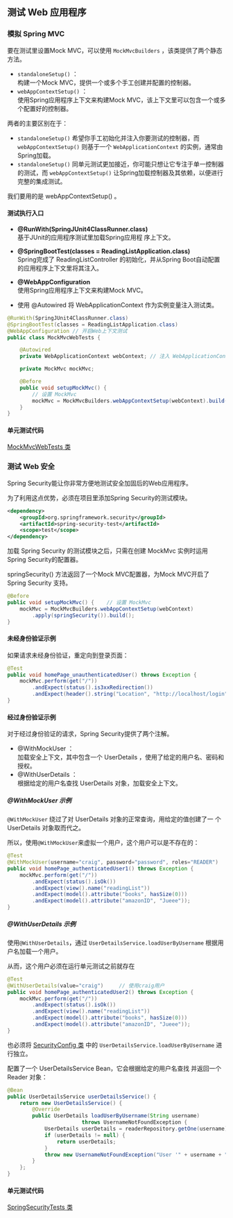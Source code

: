 ## 测试 Web 应用程序

### 模拟 Spring MVC

要在测试里设置Mock MVC，可以使用 `MockMvcBuilders` ，该类提供了两个静态方法。

- `standaloneSetup()` ：  
构建一个Mock MVC，提供一个或多个手工创建并配置的控制器。
-	`webAppContextSetup()` ：  
  使用Spring应用程序上下文来构建Mock MVC，该上下文里可以包含一个或多个配置好的控制器。

两者的主要区别在于： 

- `standaloneSetup()` 希望你手工初始化并注入你要测试的控制器，而 `webAppContextSetup()` 则基于一个 `WebApplicationContext` 的实例，通常由Spring加载。
- `standaloneSetup()` 同单元测试更加接近，你可能只想让它专注于单一控制器的测试，而 `webAppContextSetup()` 让Spring加载控制器及其依赖，以便进行完整的集成测试。

我们要用的是 webAppContextSetup() 。

#### 测试执行入口

- **@RunWith(SpringJUnit4ClassRunner.class)**  
基于JUnit的应用程序测试里加载Spring应用程 序上下文。

- **@SpringBootTest(classes = ReadingListApplication.class)**  
Spring完成了 ReadingListController 的初始化，并从Spring Boot自动配置的应用程序上下文里将其注入。
- **@WebAppConfiguration**  
使用Spring应用程序上下文来构建Mock MVC。
- 使用 @Autowired 将 WebApplicationContext 作为实例变量注入测试类。

```java
@RunWith(SpringJUnit4ClassRunner.class)
@SpringBootTest(classes = ReadingListApplication.class)
@WebAppConfiguration // 开启Web上下文测试
public class MockMvcWebTests {

    @Autowired
    private WebApplicationContext webContext; // 注入 WebApplicationContext

    private MockMvc mockMvc;

    @Before
    public void setupMockMvc() {
        // 设置 MockMvc
        mockMvc = MockMvcBuilders.webAppContextSetup(webContext).build();
    }
}
```

#### 单元测试代码

[MockMvcWebTests 类](readinglist/src/test/java/com/example/demo/MockMvcWebTests.java)

### 测试 Web 安全

Spring Security能让你非常方便地测试安全加固后的Web应用程序。

为了利用这点优势，必须在项目里添加Spring Security的测试模块。

```xml
<dependency>
	<groupId>org.springframework.security</groupId>
	<artifactId>spring-security-test</artifactId>
	<scope>test</scope>
</dependency>
```

加载 Spring Security 的测试模块之后，只需在创建 MockMvc 实例时运用
Spring Security的配置器。

springSecurity() 方法返回了一个Mock MVC配置器，为Mock MVC开启了Spring Security
支持。

```java
@Before
public void setupMockMvc() {	// 设置 MockMvc
	mockMvc = MockMvcBuilders.webAppContextSetup(webContext)
		.apply(springSecurity()).build();
}
```

#### 未经身份验证示例

如果请求未经身份验证，重定向到登录页面：

```java
@Test
public void homePage_unauthenticatedUser() throws Exception {
	mockMvc.perform(get("/"))
        .andExpect(status().is3xxRedirection())
        .andExpect(header().string("Location", "http://localhost/login"));
}
```

#### 经过身份验证示例

对于经过身份验证的请求，Spring Security提供了两个注解。

- @WithMockUser ：  
  加载安全上下文，其中包含一个 UserDetails ，使用了给定的用户名、密码和授权。
- @WithUserDetails ：  
根据给定的用户名查找 UserDetails 对象，加载安全上下文。

##### @WithMockUser 示例

`@WithMockUser` 绕过了对 UserDetails 对象的正常查询，用给定的值创建了一
个 UserDetails 对象取而代之。

所以，使用`@WithMockUser`来虚拟一个用户，这个用户可以是不存在的：

```java
@Test
@WithMockUser(username="craig", password="password", roles="READER")
public void homePage_authenticatedUser1() throws Exception {
	mockMvc.perform(get("/"))
		.andExpect(status().isOk())
		.andExpect(view().name("readingList"))
		.andExpect(model().attribute("books", hasSize(0)))
		.andExpect(model().attribute("amazonID", "Jueee"));
}
```

##### @WithUserDetails 示例

使用`@WithUserDetails`，通过 `UserDetailsService.loadUserByUsername` 根据用户名加载一个用户。

从而，这个用户必须在运行单元测试之前就存在

```java
@Test
@WithUserDetails(value="craig")		// 使用craig用户
public void homePage_authenticatedUser2() throws Exception {
	mockMvc.perform(get("/"))
		.andExpect(status().isOk())
		.andExpect(view().name("readingList"))
		.andExpect(model().attribute("books", hasSize(0)))
		.andExpect(model().attribute("amazonID", "Jueee"));
}
```

也必须将 [SecurityConfig 类](readinglist/src/main/java/com/example/demo/SecurityConfig.java) 中的 `UserDetailsService.loadUserByUsername` 进行独立。

配置了一个 UserDetailsService Bean，它会根据给定的用户名查找
并返回一个 Reader 对象：

```java
@Bean
public UserDetailsService userDetailsService() {
	return new UserDetailsService() {
		@Override
		public UserDetails loadUserByUsername(String username) 
            			throws UsernameNotFoundException {
			UserDetails userDetails = readerRepository.getOne(username);
			if (userDetails != null) {
				return userDetails;
			}
			throw new UsernameNotFoundException("User '" + username + "' not found.");
		}
	};
}
```

#### 单元测试代码

[SpringSecurityTests 类](readinglist/src/test/java/com/example/demo/SpringSecurityTests.java)